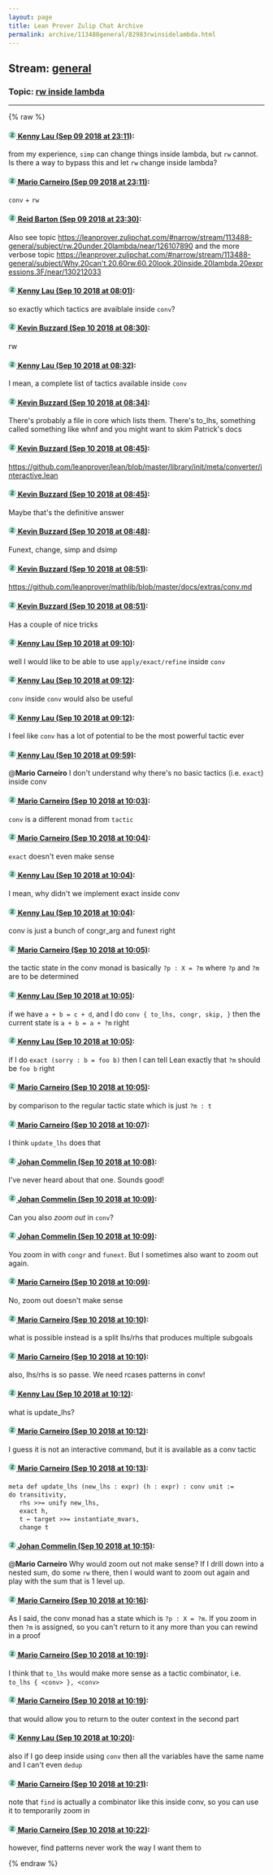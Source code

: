 ```yaml
---
layout: page
title: Lean Prover Zulip Chat Archive 
permalink: archive/113488general/82983rwinsidelambda.html
---
```


## Stream: [general](index.html)
### Topic: [rw inside lambda](82983rwinsidelambda.html)

---


{% raw %}
#### [![Click to go to Zulip](../../assets/img/zulip2.png) Kenny Lau (Sep 09 2018 at 23:11)](https://leanprover.zulipchat.com/#narrow/stream/113488-general/topic/rw%20inside%20lambda/near/133624964):
from my experience, `simp` can change things inside lambda, but `rw` cannot. Is there a way to bypass this and let `rw` change inside lambda?

#### [![Click to go to Zulip](../../assets/img/zulip2.png) Mario Carneiro (Sep 09 2018 at 23:11)](https://leanprover.zulipchat.com/#narrow/stream/113488-general/topic/rw%20inside%20lambda/near/133624971):
`conv` + `rw`

#### [![Click to go to Zulip](../../assets/img/zulip2.png) Reid Barton (Sep 09 2018 at 23:30)](https://leanprover.zulipchat.com/#narrow/stream/113488-general/topic/rw%20inside%20lambda/near/133625661):
Also see topic https://leanprover.zulipchat.com/#narrow/stream/113488-general/subject/rw.20under.20lambda/near/126107890 and the more verbose topic https://leanprover.zulipchat.com/#narrow/stream/113488-general/subject/Why.20can't.20.60rw.60.20look.20inside.20lambda.20expressions.3F/near/130212033

#### [![Click to go to Zulip](../../assets/img/zulip2.png) Kenny Lau (Sep 10 2018 at 08:01)](https://leanprover.zulipchat.com/#narrow/stream/113488-general/topic/rw%20inside%20lambda/near/133640326):
so exactly which tactics are avaiblale inside `conv`?

#### [![Click to go to Zulip](../../assets/img/zulip2.png) Kevin Buzzard (Sep 10 2018 at 08:30)](https://leanprover.zulipchat.com/#narrow/stream/113488-general/topic/rw%20inside%20lambda/near/133641348):
rw

#### [![Click to go to Zulip](../../assets/img/zulip2.png) Kenny Lau (Sep 10 2018 at 08:32)](https://leanprover.zulipchat.com/#narrow/stream/113488-general/topic/rw%20inside%20lambda/near/133641426):
I mean, a complete list of tactics available inside `conv`

#### [![Click to go to Zulip](../../assets/img/zulip2.png) Kevin Buzzard (Sep 10 2018 at 08:34)](https://leanprover.zulipchat.com/#narrow/stream/113488-general/topic/rw%20inside%20lambda/near/133641504):
There's probably a file in core which lists them. There's to_lhs, something called something like whnf and you might want to skim Patrick's docs

#### [![Click to go to Zulip](../../assets/img/zulip2.png) Kevin Buzzard (Sep 10 2018 at 08:45)](https://leanprover.zulipchat.com/#narrow/stream/113488-general/topic/rw%20inside%20lambda/near/133641835):
https://github.com/leanprover/lean/blob/master/library/init/meta/converter/interactive.lean

#### [![Click to go to Zulip](../../assets/img/zulip2.png) Kevin Buzzard (Sep 10 2018 at 08:45)](https://leanprover.zulipchat.com/#narrow/stream/113488-general/topic/rw%20inside%20lambda/near/133641838):
Maybe that's the definitive answer

#### [![Click to go to Zulip](../../assets/img/zulip2.png) Kevin Buzzard (Sep 10 2018 at 08:48)](https://leanprover.zulipchat.com/#narrow/stream/113488-general/topic/rw%20inside%20lambda/near/133641952):
Funext, change, simp and dsimp

#### [![Click to go to Zulip](../../assets/img/zulip2.png) Kevin Buzzard (Sep 10 2018 at 08:51)](https://leanprover.zulipchat.com/#narrow/stream/113488-general/topic/rw%20inside%20lambda/near/133642024):
https://github.com/leanprover/mathlib/blob/master/docs/extras/conv.md

#### [![Click to go to Zulip](../../assets/img/zulip2.png) Kevin Buzzard (Sep 10 2018 at 08:51)](https://leanprover.zulipchat.com/#narrow/stream/113488-general/topic/rw%20inside%20lambda/near/133642027):
Has a couple of nice tricks

#### [![Click to go to Zulip](../../assets/img/zulip2.png) Kenny Lau (Sep 10 2018 at 09:10)](https://leanprover.zulipchat.com/#narrow/stream/113488-general/topic/rw%20inside%20lambda/near/133642625):
well I would like to be able to use `apply/exact/refine` inside `conv`

#### [![Click to go to Zulip](../../assets/img/zulip2.png) Kenny Lau (Sep 10 2018 at 09:12)](https://leanprover.zulipchat.com/#narrow/stream/113488-general/topic/rw%20inside%20lambda/near/133642672):
`conv` inside `conv` would also be useful

#### [![Click to go to Zulip](../../assets/img/zulip2.png) Kenny Lau (Sep 10 2018 at 09:12)](https://leanprover.zulipchat.com/#narrow/stream/113488-general/topic/rw%20inside%20lambda/near/133642676):
I feel like `conv` has a lot of potential to be the most powerful tactic ever

#### [![Click to go to Zulip](../../assets/img/zulip2.png) Kenny Lau (Sep 10 2018 at 09:59)](https://leanprover.zulipchat.com/#narrow/stream/113488-general/topic/rw%20inside%20lambda/near/133644854):
@**Mario Carneiro** I don't understand why there's no basic tactics (i.e. `exact`) inside conv

#### [![Click to go to Zulip](../../assets/img/zulip2.png) Mario Carneiro (Sep 10 2018 at 10:03)](https://leanprover.zulipchat.com/#narrow/stream/113488-general/topic/rw%20inside%20lambda/near/133645090):
`conv` is a different monad from `tactic`

#### [![Click to go to Zulip](../../assets/img/zulip2.png) Mario Carneiro (Sep 10 2018 at 10:04)](https://leanprover.zulipchat.com/#narrow/stream/113488-general/topic/rw%20inside%20lambda/near/133645145):
`exact` doesn't even make sense

#### [![Click to go to Zulip](../../assets/img/zulip2.png) Kenny Lau (Sep 10 2018 at 10:04)](https://leanprover.zulipchat.com/#narrow/stream/113488-general/topic/rw%20inside%20lambda/near/133645146):
I mean, why didn't we implement exact inside conv

#### [![Click to go to Zulip](../../assets/img/zulip2.png) Kenny Lau (Sep 10 2018 at 10:04)](https://leanprover.zulipchat.com/#narrow/stream/113488-general/topic/rw%20inside%20lambda/near/133645150):
conv is just a bunch of congr_arg and funext right

#### [![Click to go to Zulip](../../assets/img/zulip2.png) Mario Carneiro (Sep 10 2018 at 10:05)](https://leanprover.zulipchat.com/#narrow/stream/113488-general/topic/rw%20inside%20lambda/near/133645172):
the tactic state in the conv monad is basically `?p : X = ?m` where `?p` and `?m` are to be determined

#### [![Click to go to Zulip](../../assets/img/zulip2.png) Kenny Lau (Sep 10 2018 at 10:05)](https://leanprover.zulipchat.com/#narrow/stream/113488-general/topic/rw%20inside%20lambda/near/133645178):
if we have `a + b = c + d`, and I do `conv { to_lhs, congr, skip, }` then the current state is `a + b = a + ?m` right

#### [![Click to go to Zulip](../../assets/img/zulip2.png) Kenny Lau (Sep 10 2018 at 10:05)](https://leanprover.zulipchat.com/#narrow/stream/113488-general/topic/rw%20inside%20lambda/near/133645187):
if I do `exact (sorry : b = foo b)` then I can tell Lean exactly that `?m` should be `foo b` right

#### [![Click to go to Zulip](../../assets/img/zulip2.png) Mario Carneiro (Sep 10 2018 at 10:05)](https://leanprover.zulipchat.com/#narrow/stream/113488-general/topic/rw%20inside%20lambda/near/133645201):
by comparison to the regular tactic state which is just `?m : t`

#### [![Click to go to Zulip](../../assets/img/zulip2.png) Mario Carneiro (Sep 10 2018 at 10:07)](https://leanprover.zulipchat.com/#narrow/stream/113488-general/topic/rw%20inside%20lambda/near/133645300):
I think `update_lhs` does that

#### [![Click to go to Zulip](../../assets/img/zulip2.png) Johan Commelin (Sep 10 2018 at 10:08)](https://leanprover.zulipchat.com/#narrow/stream/113488-general/topic/rw%20inside%20lambda/near/133645375):
I've never heard about that one. Sounds good!

#### [![Click to go to Zulip](../../assets/img/zulip2.png) Johan Commelin (Sep 10 2018 at 10:09)](https://leanprover.zulipchat.com/#narrow/stream/113488-general/topic/rw%20inside%20lambda/near/133645390):
Can you also *zoom out* in `conv`?

#### [![Click to go to Zulip](../../assets/img/zulip2.png) Johan Commelin (Sep 10 2018 at 10:09)](https://leanprover.zulipchat.com/#narrow/stream/113488-general/topic/rw%20inside%20lambda/near/133645411):
You zoom in with `congr` and `funext`. But I sometimes also want to zoom out again.

#### [![Click to go to Zulip](../../assets/img/zulip2.png) Mario Carneiro (Sep 10 2018 at 10:09)](https://leanprover.zulipchat.com/#narrow/stream/113488-general/topic/rw%20inside%20lambda/near/133645430):
No, zoom out doesn't make sense

#### [![Click to go to Zulip](../../assets/img/zulip2.png) Mario Carneiro (Sep 10 2018 at 10:10)](https://leanprover.zulipchat.com/#narrow/stream/113488-general/topic/rw%20inside%20lambda/near/133645496):
what is possible instead is a split lhs/rhs that produces multiple subgoals

#### [![Click to go to Zulip](../../assets/img/zulip2.png) Mario Carneiro (Sep 10 2018 at 10:10)](https://leanprover.zulipchat.com/#narrow/stream/113488-general/topic/rw%20inside%20lambda/near/133645527):
also, lhs/rhs is so passe. We need rcases patterns in conv!

#### [![Click to go to Zulip](../../assets/img/zulip2.png) Kenny Lau (Sep 10 2018 at 10:12)](https://leanprover.zulipchat.com/#narrow/stream/113488-general/topic/rw%20inside%20lambda/near/133645626):
what is update_lhs?

#### [![Click to go to Zulip](../../assets/img/zulip2.png) Mario Carneiro (Sep 10 2018 at 10:12)](https://leanprover.zulipchat.com/#narrow/stream/113488-general/topic/rw%20inside%20lambda/near/133645646):
I guess it is not an interactive command, but it is available as a conv tactic

#### [![Click to go to Zulip](../../assets/img/zulip2.png) Mario Carneiro (Sep 10 2018 at 10:13)](https://leanprover.zulipchat.com/#narrow/stream/113488-general/topic/rw%20inside%20lambda/near/133645670):
```lean
meta def update_lhs (new_lhs : expr) (h : expr) : conv unit :=
do transitivity,
   rhs >>= unify new_lhs,
   exact h,
   t ← target >>= instantiate_mvars,
   change t
```

#### [![Click to go to Zulip](../../assets/img/zulip2.png) Johan Commelin (Sep 10 2018 at 10:15)](https://leanprover.zulipchat.com/#narrow/stream/113488-general/topic/rw%20inside%20lambda/near/133645872):
@**Mario Carneiro** Why would zoom out not make sense? If I drill down into a nested sum, do some `rw` there, then I would want to zoom out again and play with the sum that is 1 level up.

#### [![Click to go to Zulip](../../assets/img/zulip2.png) Mario Carneiro (Sep 10 2018 at 10:16)](https://leanprover.zulipchat.com/#narrow/stream/113488-general/topic/rw%20inside%20lambda/near/133645979):
As I said, the conv monad has a state which is `?p : X = ?m`. If you zoom in then `?m` is assigned, so you can't return to it any more than you can rewind in a proof

#### [![Click to go to Zulip](../../assets/img/zulip2.png) Mario Carneiro (Sep 10 2018 at 10:19)](https://leanprover.zulipchat.com/#narrow/stream/113488-general/topic/rw%20inside%20lambda/near/133646109):
I think that `to_lhs` would make more sense as a tactic combinator, i.e. `to_lhs { <conv> }, <conv>`

#### [![Click to go to Zulip](../../assets/img/zulip2.png) Mario Carneiro (Sep 10 2018 at 10:19)](https://leanprover.zulipchat.com/#narrow/stream/113488-general/topic/rw%20inside%20lambda/near/133646119):
that would allow you to return to the outer context in the second part

#### [![Click to go to Zulip](../../assets/img/zulip2.png) Kenny Lau (Sep 10 2018 at 10:20)](https://leanprover.zulipchat.com/#narrow/stream/113488-general/topic/rw%20inside%20lambda/near/133646183):
also if I go deep inside using `conv` then all the variables have the same name and I can't even `dedup`

#### [![Click to go to Zulip](../../assets/img/zulip2.png) Mario Carneiro (Sep 10 2018 at 10:21)](https://leanprover.zulipchat.com/#narrow/stream/113488-general/topic/rw%20inside%20lambda/near/133646218):
note that `find` is actually a combinator like this inside conv, so you can use it to temporarily zoom in

#### [![Click to go to Zulip](../../assets/img/zulip2.png) Mario Carneiro (Sep 10 2018 at 10:22)](https://leanprover.zulipchat.com/#narrow/stream/113488-general/topic/rw%20inside%20lambda/near/133646274):
however, find patterns never work the way I want them to


{% endraw %}
